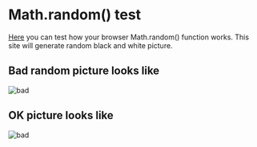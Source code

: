 # Math.random() test
[Here](https://myalkleon.github.io/math-random-test/) you can test how your browser Math.random() function works. This site will generate random black and white picture.
## Bad random picture looks like
![bad](https://github.com/myalkleon/math-random-test/blob/master/bad.png?raw=true)
## OK picture looks like
![bad](https://github.com/myalkleon/math-random-test/blob/master/ok.png?raw=true)
